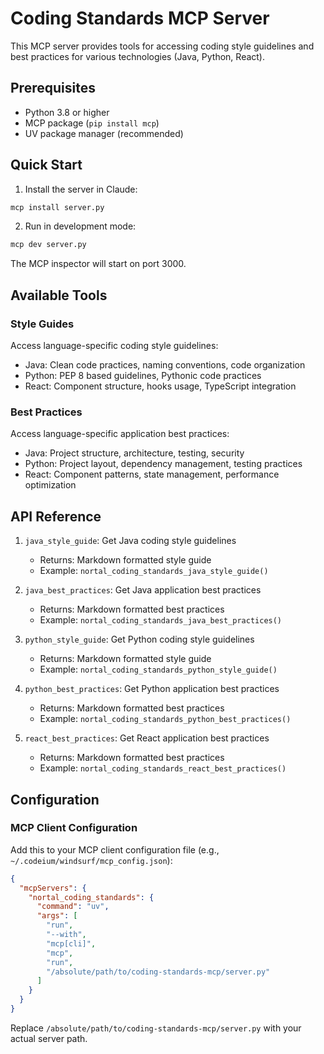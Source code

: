 # Coding Standards MCP Server

This MCP server provides tools for accessing coding style guidelines and best practices for various technologies (Java, Python, React).

## Prerequisites

- Python 3.8 or higher
- MCP package (`pip install mcp`)
- UV package manager (recommended)

## Quick Start

1. Install the server in Claude:
```bash
mcp install server.py
```

2. Run in development mode:
```bash
mcp dev server.py
```
The MCP inspector will start on port 3000.

## Available Tools

### Style Guides
Access language-specific coding style guidelines:
- Java: Clean code practices, naming conventions, code organization
- Python: PEP 8 based guidelines, Pythonic code practices
- React: Component structure, hooks usage, TypeScript integration

### Best Practices
Access language-specific application best practices:
- Java: Project structure, architecture, testing, security
- Python: Project layout, dependency management, testing practices
- React: Component patterns, state management, performance optimization

## API Reference

1. `java_style_guide`: Get Java coding style guidelines
   - Returns: Markdown formatted style guide
   - Example: `nortal_coding_standards_java_style_guide()`

2. `java_best_practices`: Get Java application best practices
   - Returns: Markdown formatted best practices
   - Example: `nortal_coding_standards_java_best_practices()`

3. `python_style_guide`: Get Python coding style guidelines
   - Returns: Markdown formatted style guide
   - Example: `nortal_coding_standards_python_style_guide()`

4. `python_best_practices`: Get Python application best practices
   - Returns: Markdown formatted best practices
   - Example: `nortal_coding_standards_python_best_practices()`

5. `react_best_practices`: Get React application best practices
   - Returns: Markdown formatted best practices
   - Example: `nortal_coding_standards_react_best_practices()`

## Configuration

### MCP Client Configuration

Add this to your MCP client configuration file (e.g., `~/.codeium/windsurf/mcp_config.json`):

```json
{
  "mcpServers": {
    "nortal_coding_standards": {
      "command": "uv",
      "args": [
        "run",
        "--with",
        "mcp[cli]",
        "mcp",
        "run",
        "/absolute/path/to/coding-standards-mcp/server.py"
      ]
    }
  }
}
```

Replace `/absolute/path/to/coding-standards-mcp/server.py` with your actual server path.